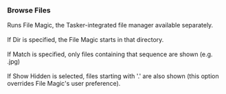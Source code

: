 ### Browse Files

Runs File Magic, the Tasker-integrated file manager available
separately.\
\
If Dir is specified, the File Magic starts in that directory.\
\
If Match is specified, only files containing that sequence are shown
(e.g. .jpg)\
\
If Show Hidden is selected, files starting with \'.\' are also shown
(this option overrides File Magic\'s user preference).
